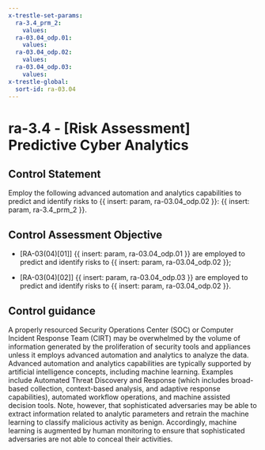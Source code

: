 ```yaml
---
x-trestle-set-params:
  ra-3.4_prm_2:
    values:
  ra-03.04_odp.01:
    values:
  ra-03.04_odp.02:
    values:
  ra-03.04_odp.03:
    values:
x-trestle-global:
  sort-id: ra-03.04
---
```


# ra-3.4 - \[Risk Assessment\] Predictive Cyber Analytics

## Control Statement

Employ the following advanced automation and analytics capabilities to predict and identify risks to {{ insert: param, ra-03.04_odp.02 }}: {{ insert: param, ra-3.4_prm_2 }}.

## Control Assessment Objective

- \[RA-03(04)[01]\] {{ insert: param, ra-03.04_odp.01 }} are employed to predict and identify risks to {{ insert: param, ra-03.04_odp.02 }};

- \[RA-03(04)[02]\] {{ insert: param, ra-03.04_odp.03 }} are employed to predict and identify risks to {{ insert: param, ra-03.04_odp.02 }}.

## Control guidance

A properly resourced Security Operations Center (SOC) or Computer Incident Response Team (CIRT) may be overwhelmed by the volume of information generated by the proliferation of security tools and appliances unless it employs advanced automation and analytics to analyze the data. Advanced automation and analytics capabilities are typically supported by artificial intelligence concepts, including machine learning. Examples include Automated Threat Discovery and Response (which includes broad-based collection, context-based analysis, and adaptive response capabilities), automated workflow operations, and machine assisted decision tools. Note, however, that sophisticated adversaries may be able to extract information related to analytic parameters and retrain the machine learning to classify malicious activity as benign. Accordingly, machine learning is augmented by human monitoring to ensure that sophisticated adversaries are not able to conceal their activities.
